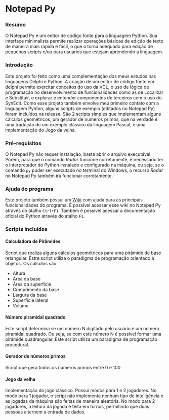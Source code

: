 # Notepad Py

### Resumo
O Notepad Py é um editor de código fonte para a linguagem Python. Sua interface minimalista permite realizar operações básicas de edição de texto de maneira mais rápida e fácil, o que o torna adequado para edição de pequenos scripts e/ou para usuários que estejam aprendendo a linguagem.

### Introdução
Este projeto foi feito como uma complementação dos meus estudos nas linguagens Delphi e Python. A criação de um editor de código fonte em delphi permite exercitar conceitos do uso da VCL, o uso de lógica de programação no desenvolvimento de funcionalidades como as de Localizar e Substituir, e explorar e entender componentes de terceiros com o uso do SynEdit. Como esse projeto também envolve meu primeiro contato com a linguagem Pyhton, alguns scripts de exemplo (editados no Notepad Py) foram incluídos na release. São 2 scripts simples que implementam alguns cálculos geométricos, um gerador de números primos, que na verdade é uma tradução de um exemplo clássico da linguagem Pascal, e uma implementação do Jogo da velha.

### Pré-requisitos
O Notepad Py não requer instalação, basta abrir o arquivo executável. Porém, para que o comando _Rodar_ funcione corretamente, é necessário ter o interpretador do Python instalado e configurado na máquina, ou seja, se o comando `py` puder ser executado no terminal do Windows, o recurso _Rodar_ no Notepad Py também irá funcionar corretamente.

### Ajuda do programa
Este projeto também possui um [Wiki](https://github.com/IltonS/notepad-py/wiki) com ajuda para as principais funcionalidades do programa. É possível acessar esse wiki no Notepad Py através do atalho `Ctrl+F1`. Também é possível acessar a documentação oficial do Python através do atalho `F1`.

### Scripts incluídos

#### Calculadora de Pirâmides
Script que realiza alguns cálculos geométricos para uma pirâmide de base retangular. Estre script utiliza o paradigma de programação orientado a objetos. Os cálculos sâo:
* Altura
* Área da base
* Área da superfície
* Comprimento da base
* Largura da base
* Superfície lateral
* Volume

#### Número piramidal quadrado
Este script determina se um número N digitado pelo usuário é um número piramidal quadrado. Ou seja, se com este número N é possível formar uma pirâmide quadrangular. Este script utiliza um paradigma de programação procedural.

#### Gerador de números primos
Script que gera todos os números primos entre 0 e 100

#### Jogo da velha
Implementação do jogo clássico. Possui modos para 1 e 2 jogadores. No modo para 1 jogador, o script não implementa nenhum tipo de inteligência e as jogadas da máquina são feitas de maneira aleatória. No modo para 2 jogadores, a leitura da jogada é feita em turnos, permitindo que duas pessoas alternem a entrada de dados.
